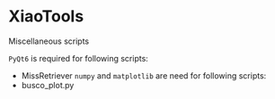 # XiaoTools
Miscellaneous scripts

`PyQt6` is required for following scripts:
 - MissRetriever
`numpy` and `matplotlib` are need for following scripts:
 - busco_plot.py

